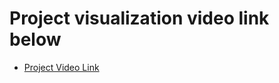 # Project visualization video link below

- [Project Video Link](https://clipchamp.com/watch/TLsOwWwynGi)